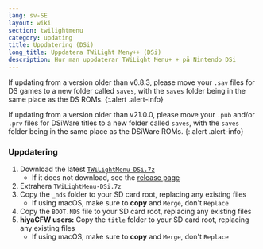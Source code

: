 ```yaml
---
lang: sv-SE
layout: wiki
section: twilightmenu
category: updating
title: Uppdatering (DSi)
long_title: Uppdatera TWiLight Meny++ (DSi)
description: Hur man uppdaterar TWiLight Menu+ + på Nintendo DSi
---
```


If updating from a version older than v6.8.3, please move your `.sav` files for DS games to a new folder called `saves`, with the `saves` folder being in the same place as the DS ROMs.
{:.alert .alert-info}

If updating from a version older than v21.0.0, please move your `.pub` and/or `.prv` files for DSiWare titles to a new folder called `saves`, with the `saves` folder being in the same place as the DSiWare ROMs.
{:.alert .alert-info}

### Uppdatering
1. Download the latest [`TWiLightMenu-DSi.7z`](https://github.com/DS-Homebrew/TWiLightMenu/releases/latest/download/TWiLightMenu-DSi.7z)
    - If it does not download, see the [release page](https://github.com/DS-Homebrew/TWiLightMenu/releases/latest)
1. Extrahera `TWiLightMenu-DSi.7z`
1. Copy the `_nds` folder to your SD card root, replacing any existing files
    - If using macOS, make sure to **copy** and `Merge`, don't `Replace`
1. Copy the `BOOT.NDS` file to your SD card root, replacing any existing files
1. **hiyaCFW users:** Copy the `title` folder to your SD card root, replacing any existing files
    - If using macOS, make sure to **copy** and `Merge`, don't `Replace`
